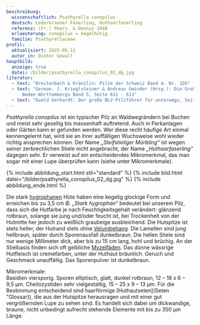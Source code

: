 ```yaml
---
beschreibung:
  wissenschaftlich: Psathyrella conopilus
  deutsch: Lederbrauner Faserling, Huthaarfaserling
  referenz: (Fr.) Pears. & Dennis 1948
  erlaeuterung: conopilus = kegelhütig
  familie: Psathyrellaceae
profil:
  aktualisiert: 2025-05-11
  autor_in: Dieter Gewalt
hauptbild:
  anzeige: true
  datei: /bilder/psathyrella_conopilus_01_dg.jpg
literatur:
  - text: "Breitenbach & Kränzlin: Pilze der Schweiz Band 4. Nr. 326"
  - text: "German. J. Krieglsteiner & Andreas Gminder (Hrsg.): Die Großpilze
      Baden-Württembergs Band 5, Seite 612 - 613"
  - text: "Ewald Gerhardt: Der große BLV-Pilzführer für unterwegs, Seite 370"
---
```

*Psathyrella conopilus* ist ein typischer Pilz an Waldwegrändern bei Buchen und meist sehr gesellig bis massenhaft auftretend. Auch in Parkanlagen oder Gärten kann er gefunden werden. Wer diese recht häufige Art einmal kennengelernt hat, wird sie an ihrer auffälligen Wuchsweise wohl wieder richtig ansprechen können. Der Name *„Steifstieliger Mürbling“* ist wegen seiner zerbrechlichen Stiele nicht angebracht, der Name *„Huthaarfaserling“* dagegen sehr. Er verweist auf ein entscheidendes Mikromerkmal, das man sogar mit einer Lupe überprüfen kann (siehe unter Mikromerkmale).

{% include abbildung_start.html stil="standard" %}
{% include bild.html datei="/bilder/psathyrella_conopilus_02_dg.jpg" %}
{% include abbildung_ende.html %}

Die stark [hygrophanen](hygrophan "Glossar") Hüte haben eine kegelig glockige Form und erreichen bis zu 3,5 cm Ø. *„Stark hygrophan“* bedeutet bei unserem Pilz, dass sich die Hutfarbe je nach Feuchtigkeitsgehalt verändert: glänzend rotbraun, solange sie jung und/oder feucht ist, bei Trockenheit von der Hutmitte her jedoch zu weißlich graubeige ausbleichend. Die Hutspitze ist stets heller, der Hutrand stets ohne [Velumbehang](Velum "Glossar"). Die Lamellen sind jung hellbraun, später durch Sporenausfall dunkelbraun. Die hellen Stiele sind nur wenige Millimeter dick, aber bis zu 15 cm lang, hohl und brüchig. An der Stielbasis finden sich oft gelbliche [Myzelfäden](Myzel "Glossar"). Das dünne wässrige Hutfleisch ist cremefarben, unter der Huthaut bräunlich. Geruch und Geschmack unauffällig. Das Sporenpulver ist dunkelbraun.

Mikromerkmale:\
Basidien viersporig. Sporen elliptisch, glatt, dunkel rotbraun, 12 – 18 x 6 – 9,5 µm. Cheilozystiden sehr vielgestaltig, 15 – 25 x 9 – 13 µm. Für die Bestimmung entscheidend sind haarförmige \[Huthautseten](Seten "Glossar)), die aus der Hutspitze herausragen und mit einer gut vergrößernden Lupe zu sehen sind. Es handelt sich dabei um dickwandige, braune, nicht unbedingt aufrecht stehende Elemente mit bis zu 350 µm Länge.